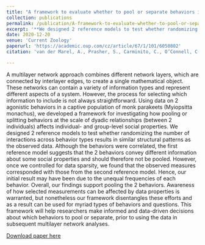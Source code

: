 ```yaml
---
title: "A framework to evaluate whether to pool or separate behaviors in a multilayer network"
collection: publications
permalink: /publication/A-framework-to-evaluate-whether-to-pool-or-separate-behaviors-in-a-multilayer-network
excerpt: '**We designed 2 reference models to test whether randomizing the number of interactions across behavior types results in similar structural patterns as the observed data.**'
date: 2020-12-20
venue: 'Current Zoology'
paperurl: 'https://academic.oup.com/cz/article/67/1/101/6050802'
citation: 'van der Marel, A., Prasher, S., Carminito, C., O’Connell, C. L., Phillips, A., Kluever, B. M., & Hobson, E. A. (2021). A framework to evaluate whether to pool or separate behaviors in a multilayer network. <i>Current Zoology</i>, 67(1), 101–111. https://doi.org/10.1093/cz/zoaa077'

---
```

A multilayer network approach combines different network layers, which are connected by interlayer edges, to create a single mathematical object. These networks can contain a variety of information types and represent different aspects of a system. However, the process for selecting which information to include is not always straightforward. Using data on 2 agonistic behaviors in a captive population of monk parakeets (Myiopsitta monachus), we developed a framework for investigating how pooling or splitting behaviors at the scale of dyadic relationships (between 2 individuals) affects individual- and group-level social properties. We designed 2 reference models to test whether randomizing the number of interactions across behavior types results in similar structural patterns as the observed data. Although the behaviors were correlated, the first reference model suggests that the 2 behaviors convey different information about some social properties and should therefore not be pooled. However, once we controlled for data sparsity, we found that the observed measures corresponded with those from the second reference model. Hence, our initial result may have been due to the unequal frequencies of each behavior. Overall, our findings support pooling the 2 behaviors. Awareness of how selected measurements can be affected by data properties is warranted, but nonetheless our framework disentangles these efforts and as a result can be used for myriad types of behaviors and questions. This framework will help researchers make informed and data-driven decisions about which behaviors to pool or separate, prior to using the data in subsequent multilayer network analyses.

[Download paper here](http://claireloconnell.github.io/files/vanderMareletal.2021.pdf)
